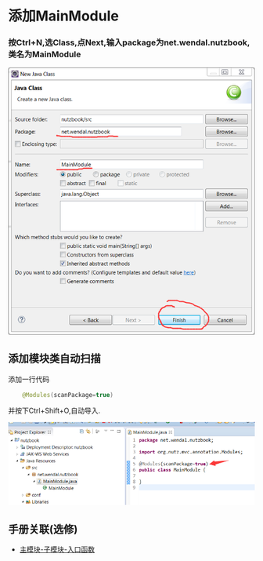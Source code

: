 # 添加MainModule

### 按Ctrl+N,选Class,点Next,输入package为net.wendal.nutzbook,类名为MainModule

![添加MainModule](images/add_mainmodule.png)

## 添加模块类自动扫描

添加一行代码

```java
	@Modules(scanPackage=true)
```
并按下Ctrl+Shift+O,自动导入.

![模块类自动扫描](images/add_mainmodule_modules.png)

## 手册关联(选修)

* [主模块-子模块-入口函数](http://nutzam.com/core/mvc/modules.html)